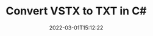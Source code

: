 ---
############################# Static ############################
layout: "auto-gen-conversion"
date: 2022-03-01T15:12:22
draft: false
otherformats: doc docm docx dot dotm dotx epub md odt ott pdf rtf tex txt vdx vsdm vsdx vssm vssx vstm vstx vsx vtx xps
breadcrumb: VSTX to TXT in C#

############################# Head ############################
head_title: "VSTX to TXT Converter in C#"
head_description: "Convert VSTX to TXT in .NET using a few lines of code. Use the GroupDocs Document Conversion API to convert over 160 file formats."

############################# Header ############################
title: "Convert VSTX to TXT in C#"
description: "VSTX to TXT conversion with a few lines of .NET code"
bg_image: "https://cms.admin.containerize.com/templates/aspose/App_Themes/V3/images/bg/header1.png"
bg_overlay: false
button:
    enable: true

############################# SubMenu ############################
submenu:
    enable: true

    left:
        img_alt: "GroupDocs.Conversion for .NET"
        image: "https://cms.admin.containerize.com/templates/groupdocs/images/product-logos/90x90-noborder/groupdocs-conversion-net.png"
        product: "GroupDocs.Conversion"
        platform: ".NET"

    

############################# About ############################
about:
    enable: true
    title: "About GroupDocs.Conversion для .NET API"
    content: |
        [GroupDocs.Conversion for .NET](https://products.groupdocs.com/conversion/net/) can be used to convert Microsoft Word, Excel, PowerPoint, PDF, Visio and other formats. GroupDocs.Conversion is a standalone API that is suitable for back-end and internal systems where high performance is required. It does not depend on any software such as Microsoft or Open Office.
    

overview:
    enable: true
    content: |
        Convert your VSTX files to TXT in .NET easily. You can use just a couple of C# code lines in any platform of your choice like - Windows, Linux, macOS.
        You can try VSTX to TXT conversion for free and evaluate conversion results quality.
        Along with simple file conversion scenarios you can try more advanced options for loading source VSTX file and for saving output TXT result. 
        
        For example, for the source VSTX file you may use the following load options:

        * auto-detect file format;
        * specify password for protected files (if file format supports it);
        * replace missing fonts to preserve document appearance.
        
        There are also advanced convert options for the TXT file:

        * convert specific document page or page range;
        * add a watermark to the converted TXT file.

        Once conversion is completed you can save your TXT file to the local file path or any third-party storage like FTP, Amazon S3, Google Drive, Dropbox etc.
        Please note - to convert VSTX to TXT there is no need for any additional software installed - like MS Office, Open Office, Adobe Acrobat Reader etc. 


############################# Steps ############################
steps:
    enable: true
    title_left: "Steps to convert VSTX to TXT in C#"
    content_left: |
        [GroupDocs.Conversion](https://products.groupdocs.com/conversion/net/) makes it easy for developers to convert a VSTX file to TXT with a few lines of code.

        * Create an instance of the Converter class and provide the file VSTX with the full path
        * Create and set ConvertOptions for TXT type.
        * Call the Converter.Convert method and pass the full path and format (TXT) as a parameter
        
    title_right: "System Requirements"
    content_right: |
        Basic conversion with GroupDocs.Conversion for .NET can be done in just a few simple steps. Our APIs are supported on all major platforms and operating systems. Before executing the code below, make sure you have the following prerequisites installed on your system.

        * Operating systems: Microsoft Windows, Linux, MacOS
        * Development environments: Microsoft Visual Studio, Xamarin, MonoDevelop
        * Frameworks: .NET Framework, .NET Standard, .NET Core, Mono
        * Get the latest GroupDocs.Conversion for .NET from [Nuget](https://www.nuget.org/packages/groupdocs.conversion)
        
    code: |
        ```cs
        // Load VSTX file
        var converter = new GroupDocs.Conversion.Converter("template.vstx");
        // Set conversion parameters for TXT format
        var convertOptions = converter.GetPossibleConversions()["txt"].ConvertOptions;
        // Convert to TXT format
        converter.Convert("output.txt", convertOptions);        
        ```
        
demos:
    enable: true
    title: "VSTX to TXT Live Demo"
    content: |
       Convert VSTX to TXT now by visiting the [GroupDocs.Conversion App](https://products.groupdocs.app/conversion/family) website. Online demo has the following advantages
          

more_formats:
    enable: true
    title: "Other supported transformations VSTX"
    content: "You can also convert VSTX to many other file formats. Please see the list below."
       
       
back_to_top:
    enable: true
---